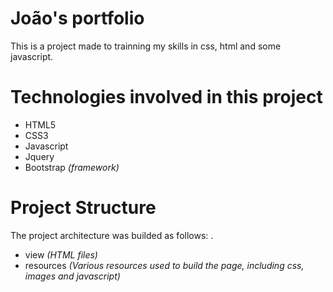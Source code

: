 # João's portfolio
This is a project made to trainning my skills in css, html and some javascript.

# Technologies involved in this project
* HTML5
* CSS3
* Javascript
* Jquery
* Bootstrap _(framework)_

# Project Structure

The project architecture was builded as follows:
.
- view _(HTML files)_
- resources _(Various resources used to build the page, including css, images and javascript)_
